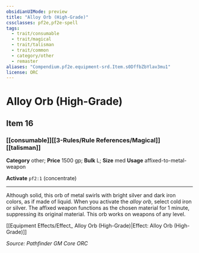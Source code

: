 ```yaml
---
obsidianUIMode: preview
title: "Alloy Orb (High-Grade)"
cssclasses: pf2e,pf2e-spell
tags:
  - trait/consumable
  - trait/magical
  - trait/talisman
  - trait/common
  - category/other
  - remaster
aliases: "Compendium.pf2e.equipment-srd.Item.s0DffbZbYlav3mu1"
license: ORC
---
```

# Alloy Orb (High-Grade)
## Item 16
### [[consumable]][[3-Rules/Rule References/Magical]][[talisman]]

**Category** other; 
**Price** 1500 gp; 
**Bulk** L; **Size** med
**Usage** affixed-to-metal-weapon

**Activate** `pf2:1` (concentrate)

* * *

Although solid, this orb of metal swirls with bright silver and dark iron colors, as if made of liquid. When you activate the _alloy orb_, select cold iron or silver. The affixed weapon functions as the chosen material for 1 minute, suppressing its original material. This orb works on weapons of any level.

[[Equipment Effects/Effect_ Alloy Orb (High-Grade)|Effect: Alloy Orb (High-Grade)]]

*Source: Pathfinder GM Core*
*ORC*